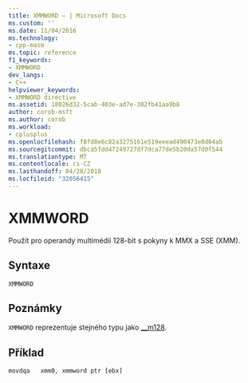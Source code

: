```yaml
---
title: XMMWORD – | Microsoft Docs
ms.custom: ''
ms.date: 11/04/2016
ms.technology:
- cpp-masm
ms.topic: reference
f1_keywords:
- XMMWORD
dev_langs:
- C++
helpviewer_keywords:
- XMMWORD directive
ms.assetid: 18026d32-5cab-403e-ad7e-382fb41aa9b8
author: corob-msft
ms.author: corob
ms.workload:
- cplusplus
ms.openlocfilehash: f8fd8e6c82a3275161e519eeead490473e8d64ab
ms.sourcegitcommit: dbca5fdd47249727df7dca77de5b20da57d0f544
ms.translationtype: MT
ms.contentlocale: cs-CZ
ms.lasthandoff: 04/28/2018
ms.locfileid: "32056415"
---
```

# <a name="xmmword"></a>XMMWORD
Použít pro operandy multimédií 128-bit s pokyny k MMX a SSE (XMM).  
  
## <a name="syntax"></a>Syntaxe  
  
```  
XMMWORD  
```  
  
## <a name="remarks"></a>Poznámky  
 `XMMWORD` reprezentuje stejného typu jako [__m128](../../cpp/m128.md).  
  
## <a name="example"></a>Příklad  
  
```  
movdqa   xmm0, xmmword ptr [ebx]  
```